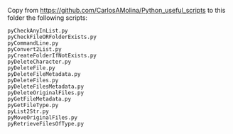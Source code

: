 Copy from https://github.com/CarlosAMolina/Python_useful_scripts to this folder the following scripts:

```
pyCheckAnyInList.py
pyCheckFileORFolderExists.py
pyCommandLine.py
pyConvert2List.py
pyCreateFolderIfNotExists.py
pyDeleteCharacter.py
pyDeleteFile.py
pyDeleteFileMetadata.py
pyDeleteFiles.py
pyDeleteFilesMetadata.py
pyDeleteOriginalFiles.py
pyGetFileMetadata.py
pyGetFileType.py
pyList2Str.py
pyMoveOriginalFiles.py
pyRetrieveFilesOfType.py
```

